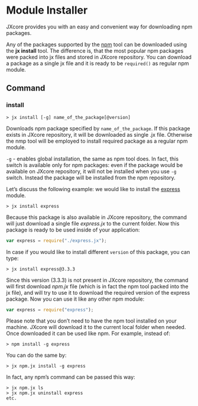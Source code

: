 # Module Installer

JXcore provides you with an easy and convenient way for downloading npm packages.

Any of the packages supported by the [npm](https://www.npmjs.org/) tool can be downloaded using the **jx install** tool.
The difference is, that the most popular npm packages were packed into jx files and stored in JXcore repository.
You can download a package as a single jx file and it is ready to be `required()` as regular npm module.

## Command

### install

    > jx install [-g] name_of_the_package[@version]

Downloads npm package specified by `name_of_the_package`. If this package exists in JXcore repository, it will be downloaded as single .jx file.
Otherwise the nmp tool will be employed to install required package as a regular npm module.

`-g` - enables global installation, the same as npm tool does. In fact, this switch is available only for npm packages: even if the package would be available on JXcore repository, it will not be installed when you use `-g` switch. Instead the package will be installed from the npm repository.

Let’s discuss the following example: we would like to install the [express](https://github.com/visionmedia/express) module.

    > jx install express

Because this package is also available in JXcore repository, the command will just download a single file *express.jx* to the current folder.
Now this package is ready to be used inside of your application:

```js
var express = require("./express.jx");
```

In case if you would like to install different `version` of this package, you can type:

    > jx install express@3.3.3

Since this version (3.3.3) is not present in JXcore repository, the command will first download *npm.jx* file (which is in fact the npm tool packed into the jx file), and will try to use it to download the required version of the express package.
Now you can use it like any other npm module:

```js
var express = require("express");
```

Please note that you don’t need to have the npm tool installed on your machine. JXcore will download it to the current local folder when needed. Once downloaded it can be used like npm.
For example, instead of:

    > npm install -g express

You can do the same by:

    > jx npm.jx install -g express

In fact, any npm’s command can be passed this way:

    > jx npm.jx ls
    > jx npm.jx uninstall express
    etc.